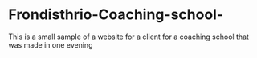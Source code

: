 # Frondisthrio-Coaching-school-
This is a small sample of a website for a client for a coaching school that was made in one evening
